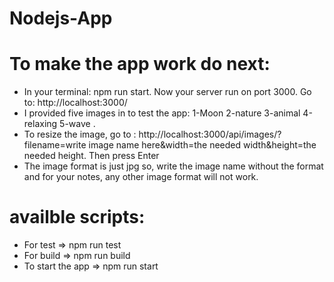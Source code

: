# Nodejs-App
# To make the app work do next:
- In your terminal: npm run start. Now your server run on port 3000. Go to: http://localhost:3000/
- I provided five images in to test the app: 1-Moon 2-nature 3-animal 4-relaxing 5-wave .
- To resize the image, go to : http://localhost:3000/api/images/?filename=write image name here&width=the needed width&height=the needed height. Then press Enter
- The image format is just jpg so, write the image name without the format and for your notes, any other image format will not work.
# availble scripts:
- For test => npm run test
- For build => npm run build
- To start the app => npm run start
